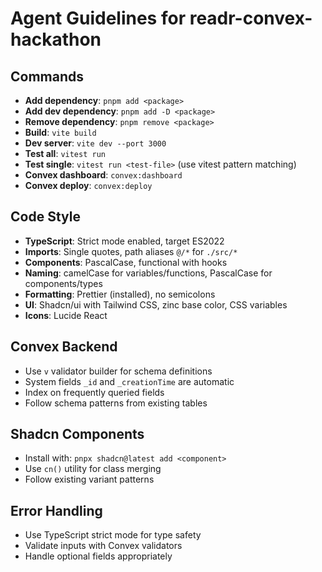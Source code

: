 # Agent Guidelines for readr-convex-hackathon

## Commands
- **Add dependency**: `pnpm add <package>`
- **Add dev dependency**: `pnpm add -D <package>`
- **Remove dependency**: `pnpm remove <package>`
- **Build**: `vite build`
- **Dev server**: `vite dev --port 3000`
- **Test all**: `vitest run`
- **Test single**: `vitest run <test-file>` (use vitest pattern matching)
- **Convex dashboard**: `convex:dashboard`
- **Convex deploy**: `convex:deploy`

## Code Style
- **TypeScript**: Strict mode enabled, target ES2022
- **Imports**: Single quotes, path aliases `@/*` for `./src/*`
- **Components**: PascalCase, functional with hooks
- **Naming**: camelCase for variables/functions, PascalCase for components/types
- **Formatting**: Prettier (installed), no semicolons
- **UI**: Shadcn/ui with Tailwind CSS, zinc base color, CSS variables
- **Icons**: Lucide React

## Convex Backend
- Use `v` validator builder for schema definitions
- System fields `_id` and `_creationTime` are automatic
- Index on frequently queried fields
- Follow schema patterns from existing tables

## Shadcn Components
- Install with: `pnpx shadcn@latest add <component>`
- Use `cn()` utility for class merging
- Follow existing variant patterns

## Error Handling
- Use TypeScript strict mode for type safety
- Validate inputs with Convex validators
- Handle optional fields appropriately